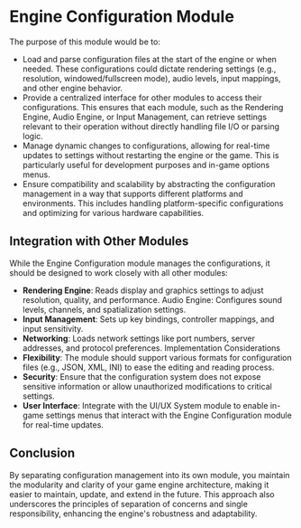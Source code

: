 # Engine Configuration Module

The purpose of this module would be to:

- Load and parse configuration files at the start of the engine or when needed. These configurations could dictate rendering settings (e.g., resolution, windowed/fullscreen mode), audio levels, input mappings, and other engine behavior.
- Provide a centralized interface for other modules to access their configurations. This ensures that each module, such as the Rendering Engine, Audio Engine, or Input Management, can retrieve settings relevant to their operation without directly handling file I/O or parsing logic.
- Manage dynamic changes to configurations, allowing for real-time updates to settings without restarting the engine or the game. This is particularly useful for development purposes and in-game options menus.
- Ensure compatibility and scalability by abstracting the configuration management in a way that supports different platforms and environments. This includes handling platform-specific configurations and optimizing for various hardware capabilities.

## Integration with Other Modules

While the Engine Configuration module manages the configurations, it should be designed to work closely with all other modules:

- **Rendering Engine**: Reads display and graphics settings to adjust resolution, quality, and performance.
  Audio Engine: Configures sound levels, channels, and spatialization settings.
- **Input Management**: Sets up key bindings, controller mappings, and input sensitivity.
- **Networking**: Loads network settings like port numbers, server addresses, and protocol preferences.
  Implementation Considerations
- **Flexibility**: The module should support various formats for configuration files (e.g., JSON, XML, INI) to ease the editing and reading process.
- **Security**: Ensure that the configuration system does not expose sensitive information or allow unauthorized modifications to critical settings.
- **User Interface**: Integrate with the UI/UX System module to enable in-game settings menus that interact with the Engine Configuration module for real-time updates.

## Conclusion

By separating configuration management into its own module, you maintain the modularity and clarity of your game engine architecture, making it easier to maintain, update, and extend in the future. This approach also underscores the principles of separation of concerns and single responsibility, enhancing the engine's robustness and adaptability.
